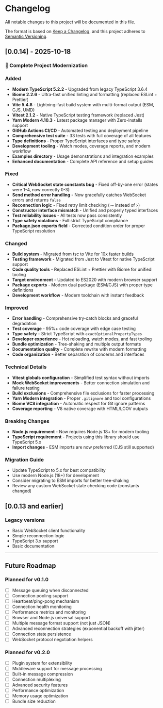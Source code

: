 # Changelog

All notable changes to this project will be documented in this file.

The format is based on [Keep a Changelog](https://keepachangelog.com/en/1.0.0/),
and this project adheres to [Semantic Versioning](https://semver.org/spec/v2.0.0.html).

## [0.0.14] - 2025-10-18

### 🎉 Complete Project Modernization

### Added
- **Modern TypeScript 5.2.2** - Upgraded from legacy TypeScript 3.6.4
- **Biome 2.2.6** - Ultra-fast unified linting and formatting (replaced ESLint + Prettier)
- **Vite 5.4.8** - Lightning-fast build system with multi-format output (ESM, CJS, UMD)
- **Vitest 2.1.2** - Native TypeScript testing framework (replaced Jest)
- **Yarn Modern 4.10.3** - Latest package manager with Zero-Installs support
- **GitHub Actions CI/CD** - Automated testing and deployment pipeline
- **Comprehensive test suite** - 33 tests with full coverage of all features
- **Type definitions** - Proper TypeScript interfaces and type safety
- **Development tooling** - Watch modes, coverage reports, and modern workflow
- **Examples directory** - Usage demonstrations and integration examples
- **Enhanced documentation** - Complete API reference and setup guides

### Fixed
- **Critical WebSocket state constants bug** - Fixed off-by-one error (states were 1-4, now correctly 0-3)
- **Send method error handling** - Now gracefully catches WebSocket errors and returns `false`
- **Reconnection logic** - Fixed retry limit checking (`>=` instead of `>`)
- **Constructor interface mismatch** - Unified and properly typed interfaces
- **Test reliability issues** - All tests now pass consistently
- **Type safety violations** - Full strict TypeScript compliance
- **Package.json exports field** - Corrected condition order for proper TypeScript resolution

### Changed
- **Build system** - Migrated from tsc to Vite for 10x faster builds
- **Testing framework** - Migrated from Jest to Vitest for native TypeScript support
- **Code quality tools** - Replaced ESLint + Prettier with Biome for unified tooling
- **Target environment** - Updated to ES2020 with modern browser support
- **Package exports** - Modern dual package (ESM/CJS) with proper type definitions
- **Development workflow** - Modern toolchain with instant feedback

### Improved
- **Error handling** - Comprehensive try-catch blocks and graceful degradation
- **Test coverage** - 95%+ code coverage with edge case testing
- **Type safety** - Strict TypeScript with `exactOptionalPropertyTypes`
- **Developer experience** - Hot reloading, watch modes, and fast tooling
- **Bundle optimization** - Tree-shaking and multiple output formats
- **Documentation quality** - Complete rewrite with modern formatting
- **Code organization** - Better separation of concerns and interfaces

### Technical Details
- **Vitest globals configuration** - Simplified test syntax without imports
- **Mock WebSocket improvements** - Better connection simulation and failure testing
- **Build exclusions** - Comprehensive file exclusions for faster processing
- **Yarn Modern integration** - Proper `.gitignore` and tool configurations
- **Biome VCS integration** - Automatic respect for Git ignore patterns
- **Coverage reporting** - V8 native coverage with HTML/LCOV outputs

### Breaking Changes
- **Node.js requirement** - Now requires Node.js 18+ for modern tooling
- **TypeScript requirement** - Projects using this library should use TypeScript 5.x
- **Import changes** - ESM imports are now preferred (CJS still supported)

### Migration Guide
- Update TypeScript to 5.x for best compatibility
- Use modern Node.js (18+) for development
- Consider migrating to ESM imports for better tree-shaking
- Review any custom WebSocket state checking code (constants changed)

## [0.0.13 and earlier]

### Legacy versions
- Basic WebSocket client functionality
- Simple reconnection logic
- TypeScript 3.x support
- Basic documentation

---

## Future Roadmap

### Planned for v0.1.0
- [ ] Message queuing when disconnected
- [ ] Connection pooling support
- [ ] Heartbeat/ping-pong mechanism
- [ ] Connection health monitoring
- [ ] Performance metrics and monitoring
- [ ] Browser and Node.js universal support
- [ ] Multiple message format support (not just JSON)
- [ ] Advanced reconnection strategies (exponential backoff with jitter)
- [ ] Connection state persistence
- [ ] WebSocket protocol negotiation helpers

### Planned for v0.2.0
- [ ] Plugin system for extensibility
- [ ] Middleware support for message processing
- [ ] Built-in message compression
- [ ] Connection multiplexing
- [ ] Advanced security features
- [ ] Performance optimization
- [ ] Memory usage optimization
- [ ] Bundle size reduction